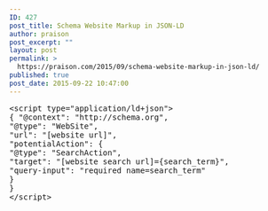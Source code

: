 ```yaml
---
ID: 427
post_title: Schema Website Markup in JSON-LD
author: praison
post_excerpt: ""
layout: post
permalink: >
  https://praison.com/2015/09/schema-website-markup-in-json-ld/
published: true
post_date: 2015-09-22 10:47:00
---
```

<pre>&lt;script type="application/ld+json"&gt;
{ "@context": "http://schema.org",
"@type": "WebSite",
"url": "[website url]",
"potentialAction": {
"@type": "SearchAction",
"target": "[website search url]={search_term}",
"query-input": "required name=search_term"
}
}
&lt;/script&gt;</pre>